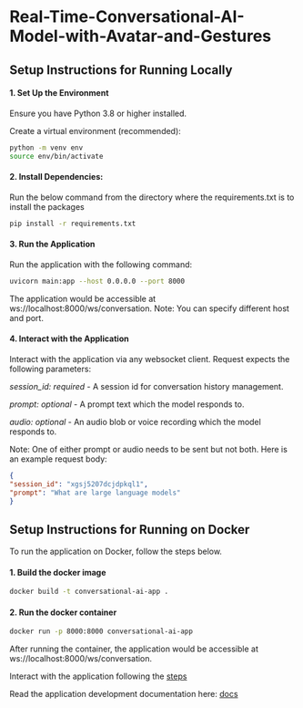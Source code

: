 # Real-Time-Conversational-AI-Model-with-Avatar-and-Gestures


## Setup Instructions for Running Locally

#### 1. Set Up the Environment

Ensure you have Python 3.8 or higher installed.

Create a virtual environment (recommended):

```bash
python -m venv env
source env/bin/activate
```

#### 2. Install Dependencies:

Run the below command from the directory where the requirements.txt is to install the packages

```bash
pip install -r requirements.txt
```

#### 3. Run the Application

Run the application with the following command:

```bash
uvicorn main:app --host 0.0.0.0 --port 8000 
```
The application would be accessible at ws://localhost:8000/ws/conversation. Note: You can specify different host and port.

#### 4. Interact with the Application

Interact with the application via any websocket client. Request expects the following parameters:

*session_id: required* - A session id for conversation history management.

*prompt: optional* - A prompt text which the model responds to.

*audio: optional* - An audio blob or voice recording which the model responds to.

Note: One of either prompt or audio needs to be sent but not both. Here is an example request body:

```json
{
"session_id": "xgsj5207dcjdpkql1",
"prompt": "What are large language models"
}
```

## Setup Instructions for Running on Docker

To run the application on Docker, follow the steps below.

#### 1. Build the docker image
```bash
docker build -t conversational-ai-app .
```

#### 2. Run the docker container
```bash
docker run -p 8000:8000 conversational-ai-app
```

After running the container, the application would be accessible at ws://localhost:8000/ws/conversation.

Interact with the application following the [steps](#4-interact-with-the-application)

Read the application development documentation here: [docs](https://github.com/abduIbasit/Real-Time-Conversational-AI-Model-with-Avatar-and-Gestures/blob/master/docs/DOCUMENTATION.md)
